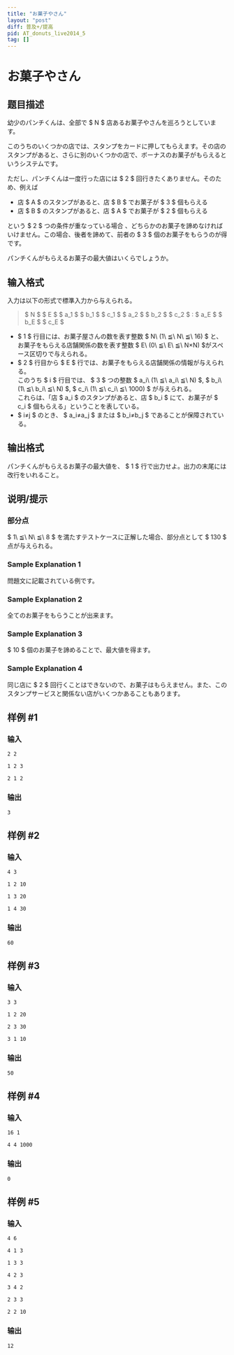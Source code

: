 ```yaml
---
title: "お菓子やさん"
layout: "post"
diff: 普及+/提高
pid: AT_donuts_live2014_5
tag: []
---
```


# お菓子やさん

## 题目描述

[problemUrl]: https://atcoder.jp/contests/donuts-live2014/tasks/donuts_live2014_5

幼少のパンチくんは、全部で $ N $ 店あるお菓子やさんを巡ろうとしています。

このうちのいくつかの店では、スタンプをカードに押してもらえます。その店のスタンプがあると、さらに別のいくつかの店で、ボーナスのお菓子がもらえるというシステムです。

ただし、パンチくんは一度行った店には $ 2 $ 回行きたくありません。そのため、例えば

- 店 $ A $ のスタンプがあると、店 $ B $ でお菓子が $ 3 $ 個もらえる
- 店 $ B $ のスタンプがあると、店 $ A $ でお菓子が $ 2 $ 個もらえる

という $ 2 $ つの条件が重なっている場合 、どちらかのお菓子を諦めなければいけません。この場合、後者を諦めて、前者の $ 3 $ 個のお菓子をもらうのが得です。

パンチくんがもらえるお菓子の最大値はいくらでしょうか。

## 输入格式

入力は以下の形式で標準入力から与えられる。

> $ N $ $ E $ $ a_1 $ $ b_1 $ $ c_1 $ $ a_2 $ $ b_2 $ $ c_2 $ : $ a_E $ $ b_E $ $ c_E $

- $ 1 $ 行目には、お菓子屋さんの数を表す整数 $ N\ (1\ ≦\ N\ ≦\ 16) $ と、お菓子をもらえる店舗関係の数を表す整数 $ E\ (0\ ≦\ E\ ≦\ N×N) $がスペース区切りで与えられる。
- $ 2 $ 行目から $ E $ 行では、お菓子をもらえる店舗関係の情報が与えられる。  
  このうち $ i $ 行目では、 $ 3 $ つの整数 $ a_i\ (1\ ≦\ a_i\ ≦\ N) $, $ b_i\ (1\ ≦\ b_i\ ≦\ N) $, $ c_i\ (1\ ≦\ c_i\ ≦\ 1000) $ が与えられる。  
  これらは、「店 $ a_i $ のスタンプがあると、店 $ b_i $ にて、お菓子が $ c_i $ 個もらえる」ということを表している。
- $ i≠j $ のとき、 $ a_i≠a_j $ または $ b_i≠b_j $ であることが保障されている。

## 输出格式

パンチくんがもらえるお菓子の最大値を、 $ 1 $ 行で出力せよ。出力の末尾には改行をいれること。

## 说明/提示

### 部分点

$ 1\ ≦\ N\ ≦\ 8 $ を満たすテストケースに正解した場合、部分点として $ 130 $ 点が与えられる。

### Sample Explanation 1

問題文に記載されている例です。

### Sample Explanation 2

全てのお菓子をもらうことが出来ます。

### Sample Explanation 3

$ 10 $ 個のお菓子を諦めることで、最大値を得ます。

### Sample Explanation 4

同じ店に $ 2 $ 回行くことはできないので、お菓子はもらえません。また、このスタンプサービスと関係ない店がいくつかあることもあります。

## 样例 #1

### 输入

```
2 2
1 2 3
2 1 2
```

### 输出

```
3
```

## 样例 #2

### 输入

```
4 3
1 2 10
1 3 20
1 4 30
```

### 输出

```
60
```

## 样例 #3

### 输入

```
3 3
1 2 20
2 3 30
3 1 10
```

### 输出

```
50
```

## 样例 #4

### 输入

```
16 1
4 4 1000
```

### 输出

```
0
```

## 样例 #5

### 输入

```
4 6
4 1 3
1 3 3
4 2 3
3 4 2
2 3 3
2 2 10
```

### 输出

```
12
```

